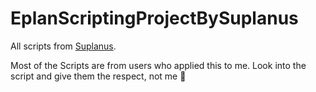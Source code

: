EplanScriptingProjectBySuplanus
===============================

All scripts from [Suplanus](https://www.suplanus.de).

Most of the Scripts are from users who applied this to me.
Look into the script and give them the respect, not me 🦄
